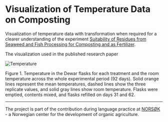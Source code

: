 # Visualization of Temperature Data on Composting
Visualization of temperature data with transformation when required for a clearer understanding of the experiment [Suitability of Residues from Seaweed and Fish Processing for Composting and as Fertilizer](https://www.mdpi.com/2071-1050/16/16/7190). 

The visualization used in the published research paper

![Temperature](https://www.mdpi.com/sustainability/sustainability-16-07190/article_deploy/html/images/sustainability-16-07190-g001-550.jpg)

Figure 1. Temperature in the Dewar flasks for each treatment and the room temperature across the whole experimental period (92 days). Solid orange lines represent the mean temperatures, dashed lines show the three replicate values, and solid gray lines show room temperature. Flasks were emptied, contents mixed, and flasks refilled on days 31 and 62.

---
The project is part of the contribution during language practice at [NORSØK](https://www.norsok.no/en/about-norsok) - a Norwegian center for the development of organic agriculture.
